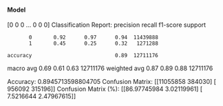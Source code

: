 #### Model
[0 0 0 ... 0 0 0]
Classification Report:
              precision    recall  f1-score   support

           0       0.92      0.97      0.94  11439888
           1       0.45      0.25      0.32   1271288

    accuracy                           0.89  12711176
   macro avg       0.69      0.61      0.63  12711176
weighted avg       0.87      0.89      0.88  12711176

Accuracy: 0.8945713598804705
Confusion Matrix:
[[11055858   384030]
 [  956092   315196]]
Confusion Matrix (%):
[[86.97745984  3.02119961]
 [ 7.5216644   2.47967615]]
